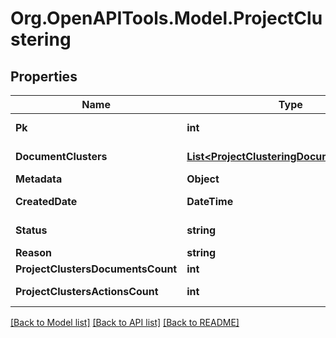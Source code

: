 
# Org.OpenAPITools.Model.ProjectClustering

## Properties

Name | Type | Description | Notes
------------ | ------------- | ------------- | -------------
**Pk** | **int** |  | [optional] [readonly] 
**DocumentClusters** | [**List&lt;ProjectClusteringDocumentClusters&gt;**](ProjectClusteringDocumentClusters.md) |  | [optional] [readonly] 
**Metadata** | **Object** |  | [optional] 
**CreatedDate** | **DateTime** |  | [optional] [readonly] 
**Status** | **string** |  | [optional] [readonly] 
**Reason** | **string** |  | [optional] 
**ProjectClustersDocumentsCount** | **int** |  | 
**ProjectClustersActionsCount** | **int** |  | [optional] [readonly] 

[[Back to Model list]](../README.md#documentation-for-models)
[[Back to API list]](../README.md#documentation-for-api-endpoints)
[[Back to README]](../README.md)

